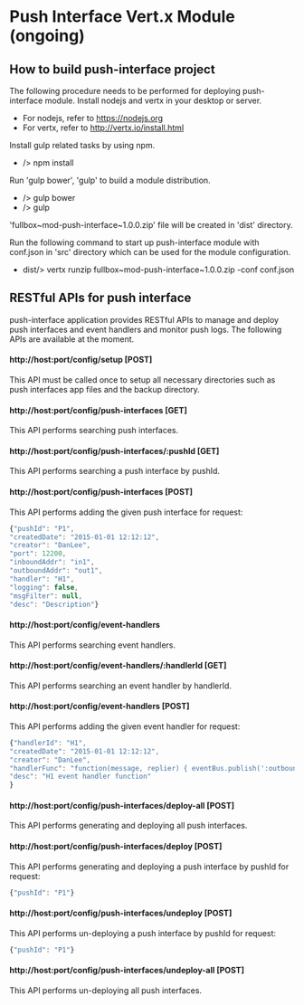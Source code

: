 # Push Interface Vert.x Module (ongoing)

## How to build push-interface project

The following procedure needs to be performed for deploying push-interface module.
Install nodejs and vertx in your desktop or server.
- For nodejs, refer to https://nodejs.org
- For vertx, refer to http://vertx.io/install.html

Install gulp related tasks by using npm.
- /> npm install

Run 'gulp bower', 'gulp' to build a module distribution.
- /> gulp bower
- /> gulp

'fullbox~mod-push-interface~1.0.0.zip' file will be created in 'dist' directory.

Run the following command to start up push-interface module
with conf.json in 'src' directory which can be used for the module configuration.
- dist/> vertx runzip fullbox~mod-push-interface~1.0.0.zip -conf conf.json


## RESTful APIs for push interface

push-interface application provides RESTful APIs to manage and deploy push interfaces and event handlers and monitor push logs.
The following APIs are available at the moment.

#### http://host:port/config/setup [POST]

This API must be called once to setup all necessary directories such as push interfaces app files and the backup directory.

#### http://host:port/config/push-interfaces [GET]

This API performs searching push interfaces.

#### http://host:port/config/push-interfaces/:pushId [GET]

This API performs searching a push interface by pushId.

#### http://host:port/config/push-interfaces [POST]

This API performs adding the given push interface for request:
```javascript
{"pushId": "P1",
"createdDate": "2015-01-01 12:12:12",
"creator": "DanLee",
"port": 12200,
"inboundAddr": "in1",
"outboundAddr": "out1",
"handler": "H1",
"logging": false,
"msgFilter": null,
"desc": "Description"}
```

#### http://host:port/config/event-handlers 

This API performs searching event handlers.

#### http://host:port/config/event-handlers/:handlerId [GET]

This API performs searching an event handler by handlerId.

#### http://host:port/config/event-handlers [POST]

This API performs adding the given event handler for request:
```javascript
{"handlerId": "H1",
"createdDate": "2015-01-01 12:12:12",
"creator": "DanLee",
"handlerFunc": "function(message, replier) { eventBus.publish(':outboundAddr', message); }",
"desc": "H1 event handler function"
}
```

#### http://host:port/config/push-interfaces/deploy-all [POST]

This API performs generating and deploying all push interfaces.

#### http://host:port/config/push-interfaces/deploy [POST]

This API performs generating and deploying a push interface by pushId for request:
```javascript
{"pushId": "P1"}
```

#### http://host:port/config/push-interfaces/undeploy [POST]

This API performs un-deploying a push interface by pushId for request:
```javascript
{"pushId": "P1"}
```

#### http://host:port/config/push-interfaces/undeploy-all [POST]

This API performs un-deploying all push interfaces.
